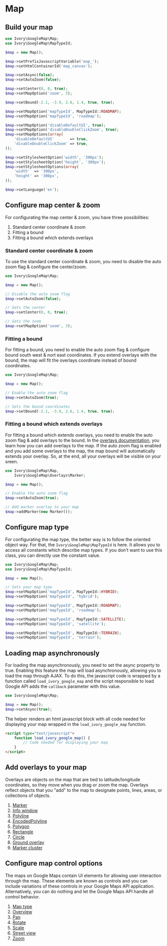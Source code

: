 # Map

## Build your map

``` php
use Ivory\GoogleMap\Map;
use Ivory\GoogleMap\MapTypeId;

$map = new Map();

$map->setPrefixJavascriptVariable('map_');
$map->setHtmlContainerId('map_canvas');

$map->setAsync(false);
$map->setAutoZoom(false);

$map->setCenter(0, 0, true);
$map->setMapOption('zoom', 3);

$map->setBound(-2.1, -3.9, 2.6, 1.4, true, true);

$map->setMapOption('mapTypeId', MapTypeId::ROADMAP);
$map->setMapOption('mapTypeId', 'roadmap');

$map->setMapOption('disableDefaultUI', true);
$map->setMapOption('disableDoubleClickZoom', true);
$map->setMapOptions(array(
    'disableDefaultUI'       => true,
    'disableDoubleClickZoom' => true,
));

$map->setStylesheetOption('width', '300px');
$map->setStylesheetOption('height', '300px');
$map->setStylesheetOptions(array(
    'width'  => '300px',
    'height' => '300px',
));

$map->setLanguage('en');
```

## Configure map center & zoom

For configurating the map center & zoom, you have three possibilities:

 1. Standard center coordinate & zoom
 2. Fitting a bound
 3. Fitting a bound which extends overlays

### Standard center coordinate & zoom

To use the standard center coordinate & zoom, you need to disable the auto zoom flag & configure the center/zoom.

``` php
use Ivory\GoogleMap\Map;

$map = new Map();

// Disable the auto zoom flag
$map->setAutoZoom(false);

// Sets the center
$map->setCenter(0, 0, true);

// Sets the zoom
$map->setMapOption('zoom', 3);
```

### Fitting a bound

For fitting a bound, you need to enable the auto zoom flag & configure bound south west & nort east coordinates.
If you extend overlays with the bound, the map will fit the overlays coordinate instead of bound coordinates.

``` php
use Ivory\GoogleMap\Map;

$map = new Map();

// Enable the auto zoom flag
$map->setAutoZoom(true);

// Sets the bound coordinates
$map->setBound(-2.1, -3.9, 2.6, 1.4, true, true);
```

### Fitting a bound which extends overlays

For fitting a bound which extends overlays, you need to enable the auto zoom flag & add overlays to the bound.
In the [overlays documentation](https://github.com/yappabe/ivory-google-map/blob/master/doc/usage/overlays/index.md),
you learn how you can add overlays to the map. If the auto zoom flag is enabled and you add some overlays to the map,
the map bound will automatically extends your overlay. So, at the end, all your overlays will be visible on your sreen.

``` php
use Ivory\GoogleMap\Map,
    Ivory\GoogleMap\Overlays\Marker;

$map = new Map();

// Enable the auto zoom flag
$map->setAutoZoom(true);

// Add marker overlay to your map
$map->addMarker(new Marker());
```

## Configure map type

For configurating the map type, the better way is to follow the oriented object way. For that, the
``Ivory\GoogleMap\MapTypeId`` is here. It allows you to access all constants which describe map types. If you don't
want to use this class, you can directly use the constant value.

``` php
use Ivory\GoogleMap\Map;
use Ivory\GoogleMap\MapTypeId;

$map = new Map();

// Sets your map type
$map->setMapOption('mapTypeId', MapTypeId::HYBRID);
$map->setMapOption('mapTypeId', 'hybrid');

$map->setMapOption('mapTypeId', MapTypeId::ROADMAP);
$map->setMapOption('mapTypeId', 'roadmap');

$map->setMapOption('mapTypeId', MapTypeId::SATELLITE);
$map->setMapOption('mapTypeId', 'satellite');

$map->setMapOption('mapTypeId', MapTypeId::TERRAIN);
$map->setMapOption('mapTypeId', 'terrain');
```

## Loading map asynchronously

For loading the map asynchronously, you need to set the async property to true. Enabling this feature the map will load
asynchronously, allowing you to load the map through AJAX. To do this, the javascript code is wrapped by a function
called ``load_ivory_google_map`` and the script responsible to load Google API adds the ``callback`` parameter with
this value.

``` php
use Ivory\GoogleMap\Map;

$map = new Map();
$map->setAsync(true);
```

The helper renders an html javascript block with all code needed for displaying your map wrapped in the
``load_ivory_google_map`` function.

``` html
<script type="text/javascript">
    function load_ivory_google_map() {
        // Code needed for displaying your map
    }
</script>
```

## Add overlays to your map

Overlays are objects on the map that are tied to latitude/longitude coordinates, so they move when you drag or zoom the map.
Overlays reflect objects that you "add" to the map to designate points, lines, areas, or collections of objects.

 1. [Marker](https://github.com/yappabe/ivory-google-map/blob/master/doc/usage/overlays/marker.md)
 2. [Info window](https://github.com/yappabe/ivory-google-map/blob/master/doc/usage/overlays/info_window.md)
 3. [Polyline](https://github.com/yappabe/ivory-google-map/blob/master/doc/usage/overlays/polyline.md)
 4. [EncodedPolyline](https://github.com/yappabe/ivory-google-map/blob/master/doc/usage/overlays/encoded_polyline.md)
 5. [Polygon](https://github.com/yappabe/ivory-google-map/blob/master/doc/usage/overlays/polygon.md)
 6. [Rectangle](https://github.com/yappabe/ivory-google-map/blob/master/doc/usage/overlays/rectangle.md)
 7. [Circle](https://github.com/yappabe/ivory-google-map/blob/master/doc/usage/overlays/circle.md)
 8. [Ground overlay](https://github.com/yappabe/ivory-google-map/blob/master/doc/usage/overlays/ground_overlay.md)
 9. [Marker cluster](https://github.com/yappabe/ivory-google-map/blob/master/doc/usage/overlays/marker_cluster.md)

## Configure map control options

The maps on Google Maps contain UI elements for allowing user interaction through the map.
These elements are known as controls and you can include variations of these controls in your Google Maps API application.
Alternatively, you can do nothing and let the Google Maps API handle all control behavior.

 1. [Map type](https://github.com/yappabe/ivory-google-map/blob/master/doc/usage/controls/map_type.md)
 2. [Overview](https://github.com/yappabe/ivory-google-map/blob/master/doc/usage/controls/overview.md)
 3. [Pan](https://github.com/yappabe/ivory-google-map/blob/master/doc/usage/controls/pan.md)
 4. [Rotate](https://github.com/yappabe/ivory-google-map/blob/master/doc/usage/controls/rotate.md)
 5. [Scale](https://github.com/yappabe/ivory-google-map/blob/master/doc/usage/controls/scale.md)
 6. [Street view](https://github.com/yappabe/ivory-google-map/blob/master/doc/usage/controls/street_view.md)
 7. [Zoom](https://github.com/yappabe/ivory-google-map/blob/master/doc/usage/controls/zoom.md)
